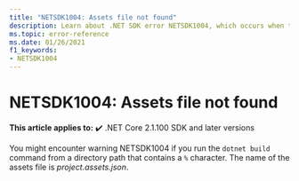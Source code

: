 ```yaml
---
title: "NETSDK1004: Assets file not found"
description: Learn about .NET SDK error NETSDK1004, which occurs when the project.assets.json file is not found.
ms.topic: error-reference
ms.date: 01/26/2021
f1_keywords:
- NETSDK1004
---
```

# NETSDK1004: Assets file not found

**This article applies to:** ✔️ .NET Core 2.1.100 SDK and later versions

You might encounter warning NETSDK1004 if you run the `dotnet build` command from a directory path that contains a `%` character. The name of the assets file is *project.assets.json*.
